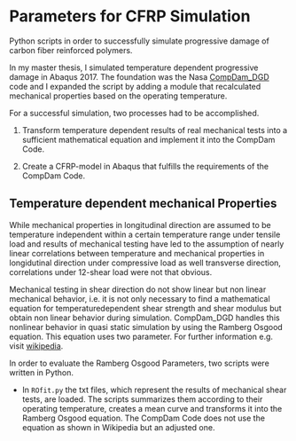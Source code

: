 # Parameters for CFRP Simulation
Python scripts in order to successfully simulate progressive damage of carbon fiber reinforced polymers.

In my master thesis, I simulated temperature dependent progressive damage in Abaqus 2017. The foundation was the Nasa [CompDam_DGD](https://github.com/nasa/CompDam_DGD) code and I expanded the script by adding a module that recalculated mechanical properties based on the operating temperature.

For a successful simulation, two processes had to be accomplished.

1. Transform temperature dependent results of real mechanical tests into a sufficient mathematical equation and implement it into the CompDam Code.

2. Create a CFRP-model in Abaqus that fulfills the requirements of the CompDam Code.


## Temperature dependent mechanical Properties
While mechanical properties in longitudinal direction are assumed to be temperature independent within a certain temperature range under tensile load and results of mechanical testing have led to the assumption of nearly linear correlations between temperature and mechanical properties in longidutinal direction under compressive load as well transverse direction, correlations under 12-shear load were not that obvious.

Mechanical testing in shear direction do not show linear but non linear mechanical behavior, i.e. it is not only necessary to find a mathematical equation for temperaturedependent shear strength and shear modulus but obtain non linear behavior during simulation.
CompDam_DGD handles this nonlinear behavior in quasi static simulation by using the Ramberg Osgood equation. This equation uses two parameter. For further information e.g. visit [wikipedia](https://en.wikipedia.org/wiki/Ramberg%E2%80%93Osgood_relationship).

In order to evaluate the Ramberg Osgood Parameters, two scripts were written in Python.
- In ```ROfit.py``` the txt files, which represent the results of mechanical shear tests, are loaded. The scripts summarizes them according to their operating temperature, creates a mean curve and transforms it into the Ramberg Osgood equation. The CompDam Code does not use the equation as shown in Wikipedia but an adjusted one.

